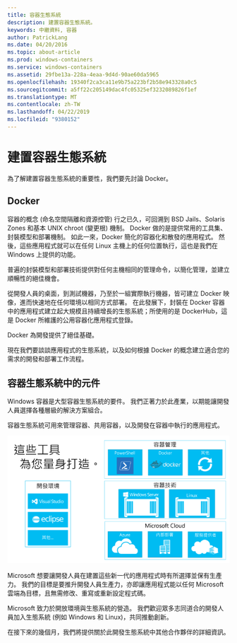 ```yaml
---
title: 容器生態系統
description: 建置容器生態系統。
keywords: 中繼資料, 容器
author: PatrickLang
ms.date: 04/20/2016
ms.topic: about-article
ms.prod: windows-containers
ms.service: windows-containers
ms.assetid: 29fbe13a-228a-4eaa-9d4d-90ae60da5965
ms.openlocfilehash: 19340f2ca3ca11e9b75a223bf2b58e943328a0c5
ms.sourcegitcommit: a5ff22c205149dac4fc05325ef3232089826f1ef
ms.translationtype: MT
ms.contentlocale: zh-TW
ms.lasthandoff: 04/22/2019
ms.locfileid: "9380152"
---
```

# <a name="building-a-container-ecosystem"></a>建置容器生態系統

為了解建置容器生態系統的重要性，我們要先討論 Docker。

## <a name="docker"></a>Docker

容器的概念 (命名空間隔離和資源控管) 行之已久，可回溯到 BSD Jails、Solaris Zones 和基本 UNIX chroot (變更根) 機制。   Docker 做的是提供常用的工具集、封裝模型和部署機制。  如此一來，Docker 簡化的容器化和散發的應用程式。  然後，這些應用程式就可以在任何 Linux 主機上的任何位置執行，這也是我們在 Windows 上提供的功能。

普遍的封裝模型和部署技術提供對任何主機相同的管理命令，以簡化管理，並建立順暢性的絕佳機會。

從開發人員的桌面，到測試機器，乃至於一組實際執行機器，皆可建立 Docker 映像，進而快速地在任何環境以相同方式部署。 在此發展下，封裝在 Docker 容器中的應用程式建立起大規模且持續增長的生態系統；所使用的是 DockerHub，這是 Docker 所維護的公用容器化應用程式登錄。

Docker 為開發提供了絕佳基礎。

現在我們要談談應用程式的生態系統，以及如何根據 Docker 的概念建立適合您的需求的開發和部署工作流程。

## <a name="components-in-a-container-ecosystem"></a>容器生態系統中的元件

Windows 容器是大型容器生態系統的要件。 我們正著力於此產業，以期能讓開發人員選擇各種層級的解決方案組合。

容器生態系統可用來管理容器、共用容器，以及開發在容器中執行的應用程式。

![](media/containerEcosystem.png)

Microsoft 想要讓開發人員在建置這些新一代的應用程式時有所選擇並保有生產力。  我們的目標是要推升開發人員生產力，亦即讓應用程式能以任何 Microsoft 雲端為目標，且無需修改、重寫或重新設定程式碼。

Microsoft 致力於開放環境與生態系統的營造。  我們歡迎眾多志同道合的開發人員加入生態系統 (例如 Windows 和 Linux)，共同推動創新。

在接下來的幾個月，我們將提供關於此開發生態系統中其他合作夥伴的詳細資訊。
